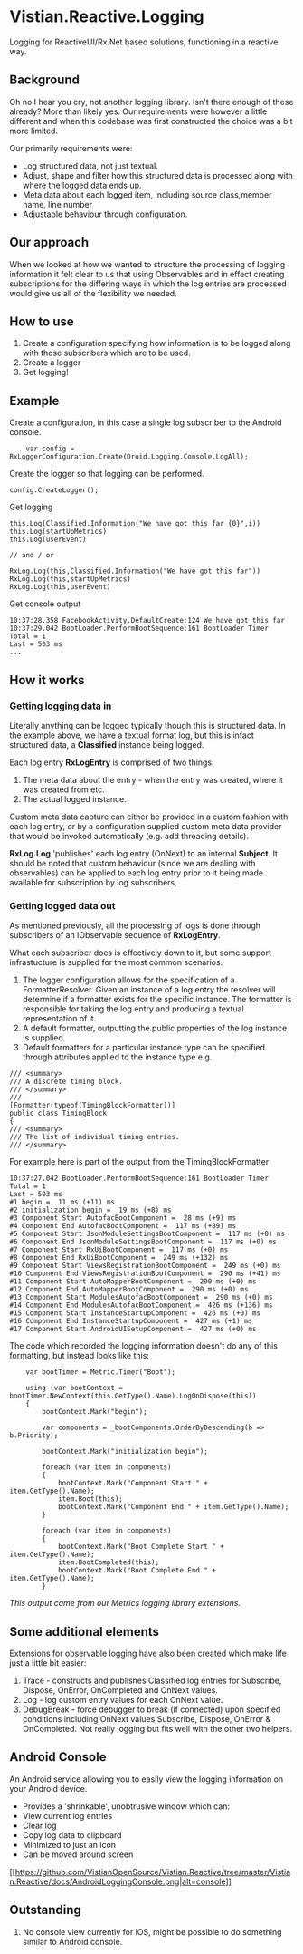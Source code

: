 ﻿# Vistian.Reactive.Logging 

Logging for ReactiveUI/Rx.Net based solutions, functioning in a reactive way.

## Background
Oh no I hear you cry, not another logging library. Isn't there enough of these already? More than likely yes. Our requirements were however a little different and when this codebase was first constructed the choice was a bit more limited.

Our primarily requirements were:
* Log structured data, not just textual.
* Adjust, shape and filter how this structured data is processed along with where the logged data ends up.
* Meta data about each logged item, including source class,member name, line number
* Adjustable behaviour through configuration.

## Our approach
When we looked at how we wanted to structure the processing of logging information it felt clear to us that using Observables and in effect creating subscriptions for the differing ways in which the log entries are processed would give us all of the flexibility we needed.

## How to use
1. Create a configuration specifying how information is to be logged along with those subscribers which are to be used.
2. Create a logger
3. Get logging!

## Example
Create a configuration, in this case a single log subscriber to the Android console.

```
    var config = RxLoggerConfiguration.Create(Droid.Logging.Console.LogAll);
```
Create the logger so that logging can be performed.

```
config.CreateLogger();
```

Get logging

```
this.Log(Classified.Information("We have got this far {0}",i))
this.Log(startUpMetrics)
this.Log(userEvent)

// and / or

RxLog.Log(this,Classified.Information("We have got this far"))
RxLog.Log(this,startUpMetrics)
RxLog.Log(this,userEvent)
```
Get console output
```
10:37:28.358 FacebookActivity.DefaultCreate:124 We have got this far
10:37:29.042 BootLoader.PerformBootSequence:161 BootLoader Timer
Total = 1
Last = 503 ms
...
```

## How it works
### Getting logging data in

Literally anything can be logged typically though this is structured data. In the example above, we have a textual format log, but this is infact
structured data, a **Classified** instance being logged.

Each log entry **RxLogEntry** is comprised of two things:
1. The meta data about the entry - when the entry was created, where it was created from etc.
2. The actual logged instance.

Custom meta data capture can either be provided in a custom fashion with each log entry, or by a configuration supplied custom meta data provider that would be invoked automatically (e.g. add threading details).

**RxLog.Log** 'publishes' each log entry (OnNext) to an internal **Subject**. It should be noted that custom behaviour (since we are dealing with observables) can be applied to each log entry prior to it being made available for subscription by log subscribers.

### Getting logged data out
As mentioned previously, all the processing of logs is done through subscribers of an IObservable sequence of **RxLogEntry**.

What each subscriber does is effectively down to it, but some support infrastucture is supplied for the most common scenarios.

1. The logger configuration allows for the specification of a FormatterResolver. Given an instance of a log entry the resolver will determine if a formatter exists for the specific instance.  The formatter is responsible for taking the log entry and producing a textual representation of it.
2. A default formatter, outputting the public properties of the log instance is supplied.
3. Default formatters for a particular instance type can be specified through attributes applied to the instance type e.g.

``` 
/// <summary>
/// A discrete timing block.
/// </summary>
///
[Formatter(typeof(TimingBlockFormatter))]
public class TimingBlock
{
/// <summary>
/// The list of individual timing entries.
/// </summary>

```
For example here is part of the output from the TimingBlockFormatter

```
10:37:27.042 BootLoader.PerformBootSequence:161 BootLoader Timer
Total = 1
Last = 503 ms
#1 begin =  11 ms (+11) ms
#2 initialization begin =  19 ms (+8) ms
#3 Component Start AutofacBootComponent =  28 ms (+9) ms
#4 Component End AutofacBootComponent =  117 ms (+89) ms
#5 Component Start JsonModuleSettingsBootComponent =  117 ms (+0) ms
#6 Component End JsonModuleSettingsBootComponent =  117 ms (+0) ms
#7 Component Start RxUiBootComponent =  117 ms (+0) ms
#8 Component End RxUiBootComponent =  249 ms (+132) ms
#9 Component Start ViewsRegistrationBootComponent =  249 ms (+0) ms
#10 Component End ViewsRegistrationBootComponent =  290 ms (+41) ms
#11 Component Start AutoMapperBootComponent =  290 ms (+0) ms
#12 Component End AutoMapperBootComponent =  290 ms (+0) ms
#13 Component Start ModulesAutofacBootComponent =  290 ms (+0) ms
#14 Component End ModulesAutofacBootComponent =  426 ms (+136) ms
#15 Component Start InstanceStartupComponent =  426 ms (+0) ms
#16 Component End InstanceStartupComponent =  427 ms (+1) ms
#17 Component Start AndroidUISetupComponent =  427 ms (+0) ms

```
The code which recorded the logging information doesn't do any of this formatting, but instead looks like this:

```
    var bootTimer = Metric.Timer("Boot");

    using (var bootContext = bootTimer.NewContext(this.GetType().Name).LogOnDispose(this))
    {
        bootContext.Mark("begin");

        var components = _bootComponents.OrderByDescending(b => b.Priority);

        bootContext.Mark("initialization begin");

        foreach (var item in components)
        {
            bootContext.Mark("Component Start " + item.GetType().Name);
            item.Boot(this);
            bootContext.Mark("Component End " + item.GetType().Name);
        }

        foreach (var item in components)
        {
            bootContext.Mark("Boot Complete Start " + item.GetType().Name);
            item.BootCompleted(this);
            bootContext.Mark("Boot Complete End " + item.GetType().Name);
        }
```
*This output came from our Metrics logging library extensions.*

## Some additional elements

Extensions for observable logging have also been created which make life just a little bit easier:
1. Trace - constructs and publishes Classified log entries for Subscribe, Dispose, OnError, OnCompleted and OnNext values.
2. Log - log custom entry values for each OnNext value.
3. DebugBreak - force debugger to break (if connected) upon specified conditions including OnNext values,Subscribe, Dispose, OnError & OnCompleted. Not really logging but fits well with the other two helpers.

## Android Console
An Android service allowing you to easily view the logging information on your Android device.

* Provides a 'shrinkable', unobtrusive window which can:
* View current log entries
* Clear log
* Copy log data to clipboard
* Minimized to just an icon
* Can be moved around screen

[[https://github.com/VistianOpenSource/Vistian.Reactive/tree/master/Vistian.Reactive/docs/AndroidLoggingConsole.png|alt=console]]

## Outstanding
1. No console view currently for iOS, might be possible to do something similar to Android console.